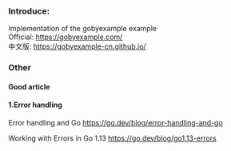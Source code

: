 ### Introduce:  
Implementation of the gobyexample example  
Official: https://gobyexample.com/  
中文版: https://gobyexample-cn.github.io/  

### Other
#### Good article

#### 1.Error handling

Error handling and Go
https://go.dev/blog/error-handling-and-go

Working with Errors in Go 1.13
https://go.dev/blog/go1.13-errors